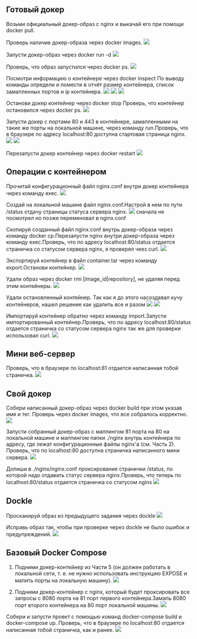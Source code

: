 ## Готовый докер
Возьми официальный докер-образ с nginx и выкачай его при помощи docker pull.

Проверь наличие докер-образа через docker images.
![](src/image/dimages.png)

Запусти докер-образ через docker run -d
![](src/image/d_run_1.png)

Проверь, что образ запустился через docker ps.
![](src/image/d_ps_1.png)

Посмотри информацию о контейнере через docker inspect 
По выводу команды определи и помести в отчёт размер контейнера, список замапленных портов и ip контейнера.
![](src/image/size_image.png)
![](src/image/ports.png)
![](src/image/ip_image.png)

Останови докер контейнер через docker stop 
Проверь, что контейнер остановился через docker ps.
![](src/image/d_stop.png)

Запусти докер с портами 80 и 443 в контейнере, замапленными на такие же порты на локальной машине, через команду run.Проверь, что в браузере по адресу localhost:80 доступна стартовая страница nginx.
![](src/image/localhost_80.png)
![](src/image/localhost443.png)

Перезапусти докер контейнер через docker restart
![](src/image/restart.png)

## Операции с контейнером

Прочитай конфигурационный файл nginx.conf внутри докер контейнера через команду exec.
![](src/image/cat_n_conf_m.png)

Создай на локальной машине файл nginx.conf.Настрой в нем по пути /status отдачу страницы статуса сервера nginx.
![](src/image/nginx_config.png)
сначала не посмотрел но позже переменовал в nginx.conf

Скопируй созданный файл nginx.conf внутрь докер-образа через команду docker cp.Перезапусти nginx внутри докер-образа через команду exec.Проверь, что по адресу localhost:80/status отдается страничка со статусом сервера nginx, я проверял чеез curl.
![](src/image/cp_curl.png)

Экспортируй контейнер в файл container.tar через команду export.Останови контейнер.
![](src/image/export.png)


Удали образ через docker rmi [image_id|repository], не удаляя перед этим контейнеры.
![](src/image/rmi.png)

Удали остановленный контейнер. Так как я до этого насоздавал кучу контейнеров, нашел решение как удалить все и разом
![](src/image/rm_prune.png)
![](src/image/ps.png)

Импортируй контейнер обратно через команду import.Запусти импортированный контейнер.Проверь, что по адресу localhost:80/status отдается страничка со статусом сервера nginx так же для проверки использовал curl.
![](src/image/import.png)

## Мини веб-сервер

Проверь, что в браузере по localhost:81 отдается написанная тобой страничка.
![](src/image/build_p3.png)

##  Свой докер

Собери написанный докер-образ через docker build при этом указав имя и тег. Проверь через docker images, что все собралось корректно.
![](src/image/build_p4.png)

Запусти собранный докер-образ с маппингом 81 порта на 80 на локальной машине и маппингом папки ./nginx внутрь контейнера по адресу, где лежат конфигурационные файлы nginx'а (см. Часть 2).
Проверь, что по localhost:80 доступна страничка написанного мини сервера.
![](src/image/map80_81.png)

Допиши в ./nginx/nginx.conf проксирование странички /status, по которой надо отдавать статус сервера nginx.Проверь, что теперь по localhost:80/status отдается страничка со статусом nginx
![](src/image/localhost80_status.png)

##  Dockle

Просканируй образ из предыдущего задания через dockle
![](src/image/dockle1.png)

Исправь образ так, чтобы при проверке через dockle не было ошибок и предупреждений.
![](src/image/dockle2.png)

## Базовый Docker Compose
1) Подними докер-контейнер из Части 5 (он должен работать в локальной сети, т. е. не нужно использовать инструкцию EXPOSE и мапить порты на локальную машину).
![](src/image/docker5_network.png)

2) Подними докер-контейнер с nginx, который будет проксировать все запросы с 8080 порта на 81 порт первого контейнера.Замапь 8080 порт второго контейнера на 80 порт локальной машины.
![](src/image/docker_nginx.png)

Собери и запусти проект с помощью команд docker-compose build и docker-compose up. Проверь, что в браузере по localhost:80 отдается написанная тобой страничка, как и ранее.
![](src/image/part6.png)
